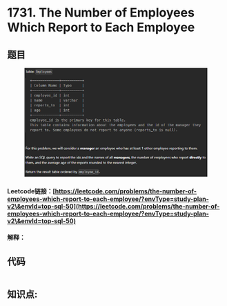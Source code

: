# 1731. The Number of Employees Which Report to Each Employee

## 题目

<figure><img src="../../../.gitbook/assets/image (219).png" alt=""><figcaption></figcaption></figure>

#### Leetcode链接：[https://leetcode.com/problems/the-number-of-employees-which-report-to-each-employee/?envType=study-plan-v2\&envId=top-sql-50](https://leetcode.com/problems/the-number-of-employees-which-report-to-each-employee/?envType=study-plan-v2\&envId=top-sql-50)

#### 解释：

## 代码

```sql
```

## **知识点:**&#x20;

